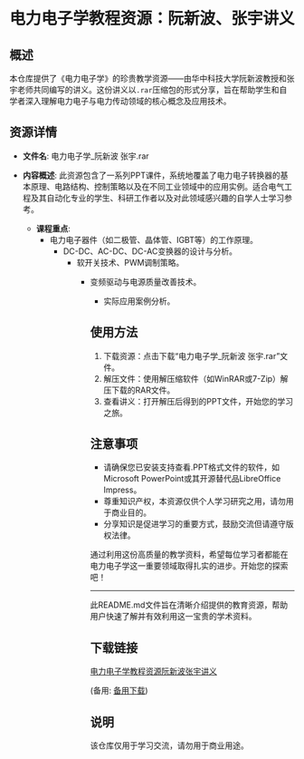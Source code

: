 # 电力电子学教程资源：阮新波、张宇讲义

## 概述

本仓库提供了《电力电子学》的珍贵教学资源——由华中科技大学阮新波教授和张宇老师共同编写的讲义。这份讲义以`.rar`压缩包的形式分享，旨在帮助学生和自学者深入理解电力电子与电力传动领域的核心概念及应用技术。

## 资源详情

- **文件名**: 电力电子学_阮新波 张宇.rar
- **内容概述**: 此资源包含了一系列PPT课件，系统地覆盖了电力电子转换器的基本原理、电路结构、控制策略以及在不同工业领域中的应用实例。适合电气工程及其自动化专业的学生、科研工作者以及对此领域感兴趣的自学人士学习参考。

  - **课程重点**:
    - 电力电子器件（如二极管、晶体管、IGBT等）的工作原理。
      - DC-DC、AC-DC、DC-AC变换器的设计与分析。
        - 软开关技术、PWM调制策略。
          - 变频驱动与电源质量改善技术。
            - 实际应用案例分析。

            ## 使用方法

            1. 下载资源：点击下载“电力电子学_阮新波 张宇.rar”文件。
            2. 解压文件：使用解压缩软件（如WinRAR或7-Zip）解压下载的RAR文件。
            3. 查看讲义：打开解压后得到的PPT文件，开始您的学习之旅。

            ## 注意事项

            - 请确保您已安装支持查看.PPT格式文件的软件，如Microsoft PowerPoint或其开源替代品LibreOffice Impress。
            - 尊重知识产权，本资源仅供个人学习研究之用，请勿用于商业目的。
            - 分享知识是促进学习的重要方式，鼓励交流但请遵守版权法律。

            通过利用这份高质量的教学资料，希望每位学习者都能在电力电子学这一重要领域取得扎实的进步。开始您的探索吧！

            ---

            此README.md文件旨在清晰介绍提供的教育资源，帮助用户快速了解并有效利用这一宝贵的学术资料。

            ## 下载链接
            [电力电子学教程资源阮新波张宇讲义](https://pan.quark.cn/s/b748294045f8) 

            (备用: [备用下载](https://pan.baidu.com/s/12HoTdVOPkBlrkc-R_imw9Q?pwd=1234))

            ## 说明

            该仓库仅用于学习交流，请勿用于商业用途。
